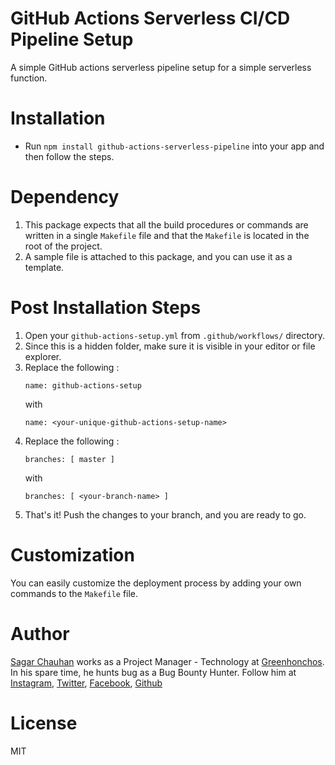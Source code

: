 # GitHub Actions Serverless CI/CD Pipeline Setup

A simple GitHub actions serverless pipeline setup for a simple serverless function.

# Installation

- Run `npm install github-actions-serverless-pipeline` into your app and then follow the steps.

# Dependency

1. This package expects that all the build procedures or commands are written in a single `Makefile` file and that the `Makefile` is located in the root of the project.
2. A sample file is attached to this package, and you can use it as a template.

# Post Installation Steps

1. Open your `github-actions-setup.yml` from `.github/workflows/` directory.
2. Since this is a hidden folder, make sure it is visible in your editor or file explorer.
3. Replace the following :
    ```
    name: github-actions-setup
    ```
    with
    ```
    name: <your-unique-github-actions-setup-name>
    ```
4. Replace the following :
    ```
    branches: [ master ]
    ```
   with
    ```
    branches: [ <your-branch-name> ]
    ```
5. That's it! Push the changes to your branch, and you are ready to go.

# Customization

You can easily customize the deployment process by adding your own commands to the `Makefile` file.

# Author

[Sagar Chauhan](https://twitter.com/sagarchauhan005) works as a Project Manager - Technology at [Greenhonchos](https://www.greenhonchos.com).
In his spare time, he hunts bug as a Bug Bounty Hunter.
Follow him at [Instagram](https://www.instagram.com/chauhansahab005/), [Twitter](https://twitter.com/chauhansahab005),  [Facebook](https://facebook.com/sagar.chauhan3),
[Github](https://github.com/sagarchauhan005)

# License
MIT

